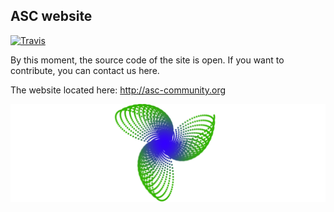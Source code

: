## ASC website

[![Travis](https://img.shields.io/travis/Angourisoft/asc-community.svg)](https://travis-ci.org/Angourisoft/asc-community)

By this moment, the source code of the site is open. If you want to contribute, you can contact us here.

The website located here: http://asc-community.org

![logo](https://github.com/Angourisoft/asc-community/blob/master/githublogo.png)
